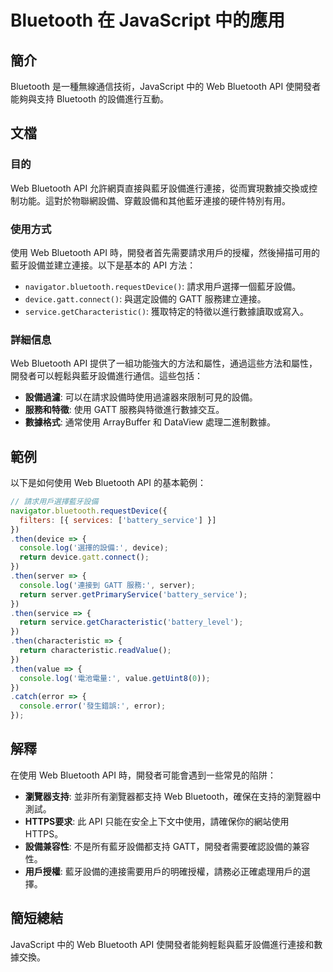 <!--
Meta Description: # Bluetooth 在 JavaScript 中的應用 ## 簡介 Bluetooth 是一種無線通信技術，JavaScript 中的 Web Bluetooth API 使開發者能夠與支持 Bluetooth 的設備進行互動。 ## 文檔 ### 目的 Web Bluetooth API 允許...
Meta Keywords: bluetooth, api, web, gatt, then
-->

# Bluetooth 在 JavaScript 中的應用

## 簡介
Bluetooth 是一種無線通信技術，JavaScript 中的 Web Bluetooth API 使開發者能夠與支持 Bluetooth 的設備進行互動。

## 文檔
### 目的
Web Bluetooth API 允許網頁直接與藍牙設備進行連接，從而實現數據交換或控制功能。這對於物聯網設備、穿戴設備和其他藍牙連接的硬件特別有用。

### 使用方式
使用 Web Bluetooth API 時，開發者首先需要請求用戶的授權，然後掃描可用的藍牙設備並建立連接。以下是基本的 API 方法：

- `navigator.bluetooth.requestDevice()`: 請求用戶選擇一個藍牙設備。
- `device.gatt.connect()`: 與選定設備的 GATT 服務建立連接。
- `service.getCharacteristic()`: 獲取特定的特徵以進行數據讀取或寫入。

### 詳細信息
Web Bluetooth API 提供了一組功能強大的方法和屬性，通過這些方法和屬性，開發者可以輕鬆與藍牙設備進行通信。這些包括：

- **設備過濾**: 可以在請求設備時使用過濾器來限制可見的設備。
- **服務和特徵**: 使用 GATT 服務與特徵進行數據交互。
- **數據格式**: 通常使用 ArrayBuffer 和 DataView 處理二進制數據。

## 範例
以下是如何使用 Web Bluetooth API 的基本範例：

```javascript
// 請求用戶選擇藍牙設備
navigator.bluetooth.requestDevice({
  filters: [{ services: ['battery_service'] }]
})
.then(device => {
  console.log('選擇的設備:', device);
  return device.gatt.connect();
})
.then(server => {
  console.log('連接到 GATT 服務:', server);
  return server.getPrimaryService('battery_service');
})
.then(service => {
  return service.getCharacteristic('battery_level');
})
.then(characteristic => {
  return characteristic.readValue();
})
.then(value => {
  console.log('電池電量:', value.getUint8(0));
})
.catch(error => {
  console.error('發生錯誤:', error);
});
```

## 解釋
在使用 Web Bluetooth API 時，開發者可能會遇到一些常見的陷阱：

- **瀏覽器支持**: 並非所有瀏覽器都支持 Web Bluetooth，確保在支持的瀏覽器中測試。
- **HTTPS要求**: 此 API 只能在安全上下文中使用，請確保你的網站使用 HTTPS。
- **設備兼容性**: 不是所有藍牙設備都支持 GATT，開發者需要確認設備的兼容性。
- **用戶授權**: 藍牙設備的連接需要用戶的明確授權，請務必正確處理用戶的選擇。

## 簡短總結
JavaScript 中的 Web Bluetooth API 使開發者能夠輕鬆與藍牙設備進行連接和數據交換。